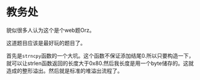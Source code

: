 # 教务处

貌似很多人认为这个是个web题Orz。

这道题目应该是最好玩的题目了。

首先是`strncpy`函数的一个大坑。这个函数不保证添加结尾0.所以只要构造一下，就可以让strlen函数返回的长度大于0x80.然后我长度是用一个byte储存的。这就造成的整形溢出。然后就是标准的堆溢出流程了。
